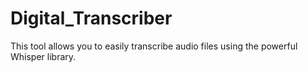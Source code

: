 # Digital_Transcriber
This tool allows you to easily transcribe audio files using the powerful Whisper library.
